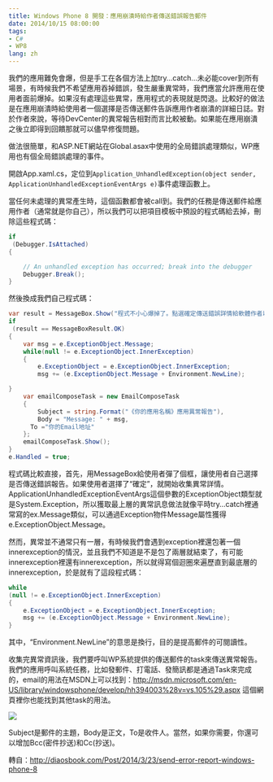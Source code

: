 ```yaml
---
title: Windows Phone 8 開發：應用崩潰時給作者傳送錯誤報告郵件
date: 2014/10/15 08:00:00
tags:
- C#
- WP8
lang: zh
---
```


我們的應用難免會爆，但是手工在各個方法上加try…catch…未必能cover到所有場景，有時候我們不希望應用吞掉錯誤，發生嚴重異常時，我們應當允許應用在使用者面前爆掉。如果沒有處理這些異常，應用程式的表現就是閃退。比較好的做法是在應用崩潰時給使用者一個選擇是否傳送郵件告訴應用作者崩潰的詳細日誌。對於作者來說，等待DevCenter的異常報告相對而言比較被動。如果能在應用崩潰之後立即得到回饋那就可以儘早修復問題。
<!--more-->
做法很簡單，和ASP.NET網站在Global.asax中使用的全局錯誤處理類似，WP應用也有個全局錯誤處理的事件。

開啟App.xaml.cs，定位到`Application_UnhandledException(object sender, ApplicationUnhandledExceptionEventArgs e)`事件處理函數上。


 <!--more-->

當任何未處理的異常產生時，這個函數都會被call到。我們的任務是傳送郵件給應用作者（通常就是你自己），所以我們可以把項目模板中預設的程式碼給去掉，刪除這些程式碼：


```csharp
if
 (Debugger.IsAttached)
{

    // An unhandled exception has occurred; break into the debugger
    Debugger.Break();
}
```

然後換成我們自己程式碼：

```csharp
var result = MessageBox.Show("程式不小心爆掉了。點選確定傳送錯誤詳情給軟體作者以幫助改進軟體。",  "註定孤獨一生",MessageBoxButton.OKCancel);
if
 (result == MessageBoxResult.OK)
{
    var msg = e.ExceptionObject.Message;
    while(null != e.ExceptionObject.InnerException)
    {
        e.ExceptionObject = e.ExceptionObject.InnerException;
        msg += (e.ExceptionObject.Message + Environment.NewLine);

}
    var emailComposeTask = new EmailComposeTask
    {
        Subject = string.Format("《你的應用名稱》應用異常報告"),
        Body = "Message: " + msg,
      To ="你的Email地址"
    };
    emailComposeTask.Show();
}
e.Handled = true;
```

程式碼比較直接，首先，用MessageBox給使用者彈了個框，讓使用者自己選擇是否傳送錯誤報告。如果使用者選擇了“確定”，就開始收集異常詳情。ApplicationUnhandledExceptionEventArgs這個參數的ExceptionObject類型就是System.Exception，所以獲取最上層的異常訊息做法就像平時try…catch裡通常寫的ex.Message類似，可以通過Exception物件Message屬性獲得
e.ExceptionObject.Message。

然而，異常並不通常只有一層，有時候我們會遇到exception裡還包著一個innerexception的情況，並且我們不知道是不是包了兩層就結束了，有可能innerexception裡還有innerexception，所以就得寫個迴圈來遍歷直到最底層的innerexception，於是就有了這段程式碼：

```csharp
while
(null != e.ExceptionObject.InnerException)
{
    e.ExceptionObject = e.ExceptionObject.InnerException;
    msg += (e.ExceptionObject.Message + Environment.NewLine);
}
```

其中，“Environment.NewLine”的意思是換行，目的是提高郵件的可閱讀性。

收集完異常資訊後，我們要呼叫WP系統提供的傳送郵件的task來傳送異常報告。我們的應用呼叫系統任務，比如發郵件、打電話、發簡訊都是通過Task來完成的，email的用法在MSDN上可以找到：<http://msdn.microsoft.com/en-US/library/windowsphone/develop/hh394003%28v=vs.105%29.aspx> 這個網頁裡你也能找到其他task的用法。

![](https://cdn.patrickwu.space/posts/dev/wp/wp8-crash-mail.png)

Subject是郵件的主題，Body是正文，To是收件人。當然，如果你需要，你還可以增加Bcc(密件抄送)和Cc(抄送)。

轉自：<http://diaosbook.com/Post/2014/3/23/send-error-report-windows-phone-8>

